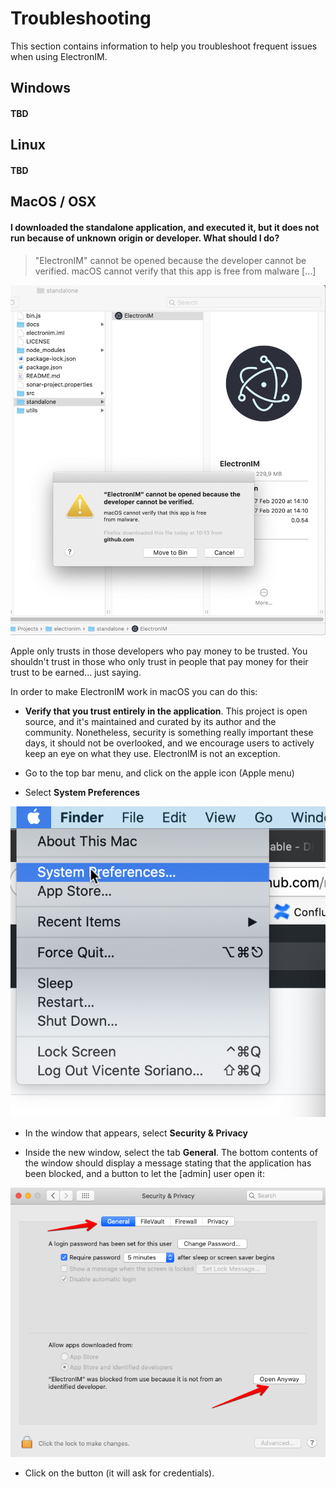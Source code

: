 # Troubleshooting

This section contains information to help you troubleshoot frequent issues when using ElectronIM.

## Windows

#### TBD

## Linux

#### TBD

## MacOS / OSX

#### I downloaded the standalone application, and executed it, but it does not run because of unknown origin or developer. What should I do?

 > "ElectronIM" cannot be opened because the developer cannot be verified. macOS cannot verify that this app is free from malware [...]

![Error1](screenshots/troubleshooting-macos-security1.png)

Apple only trusts in those developers who pay money to be trusted. You shouldn't trust in those who only trust in people that pay money for their trust to be earned... just saying.

In order to make ElectronIM work in macOS you can do this:

 - **Verify that you trust entirely in the application**. This project is open source, and it's maintained and curated by its author and the community. Nonetheless, security is something really important these days, it should not be overlooked, and we encourage users to actively keep an eye on what they use. ElectronIM is not an exception.
 
 - Go to the top bar menu, and click on the apple icon (Apple menu)
 
 - Select **System Preferences**

![Solution1-1](screenshots/troubleshooting-macos-security2.png)

 - In the window that appears, select **Security & Privacy**
 
 - Inside the new window, select the tab **General**. The bottom contents of the window should display a message stating that the application has been blocked, and a button to let the [admin] user open it:

![Solution1-2](screenshots/troubleshooting-macos-security3.png)

 - Click on the button (it will ask for credentials).
 
